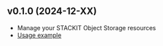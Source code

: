 ## v0.1.0 (2024-12-XX)

- Manage your STACKIT Object Storage resources
- [Usage example](https://github.com/stackitcloud/stackit-sdk-python/tree/main/examples/objectstorage)

